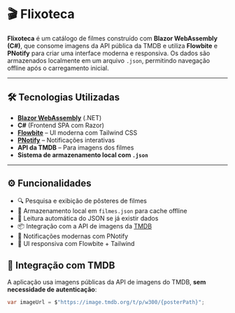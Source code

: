 # 🎬 Flixoteca

**Flixoteca** é um catálogo de filmes construído com **Blazor WebAssembly (C#)**, que consome imagens da API pública da TMDB e utiliza **Flowbite** e **PNotify** para criar uma interface moderna e responsiva. Os dados são armazenados localmente em um arquivo `.json`, permitindo navegação offline após o carregamento inicial.

---

## 🛠️ Tecnologias Utilizadas

- **[Blazor WebAssembly](https://dotnet.microsoft.com/en-us/apps/aspnet/web-apps/blazor)** (.NET)
- **C#** (Frontend SPA com Razor)
- **[Flowbite](https://flowbite.com/)** – UI moderna com Tailwind CSS
- **[PNotify](https://sciactive.com/pnotify/)** – Notificações interativas
- **API da TMDB** – Para imagens dos filmes
- **Sistema de armazenamento local com `.json`**

---

## ⚙️ Funcionalidades

- 🔍 Pesquisa e exibição de pôsteres de filmes
- 💾 Armazenamento local em `filmes.json` para cache offline
- 🧠 Leitura automática do JSON se já existir dados
- 📦 Integração com a API de imagens da [TMDB](https://image.tmdb.org/t/p/w300)
- 🔔 Notificações modernas com PNotify
- 🎨 UI responsiva com Flowbite + Tailwind

## 🔌 Integração com TMDB

A aplicação usa imagens públicas da API de imagens do TMDB, **sem necessidade de autenticação**:

```csharp
var imageUrl = $"https://image.tmdb.org/t/p/w300/{posterPath}";
